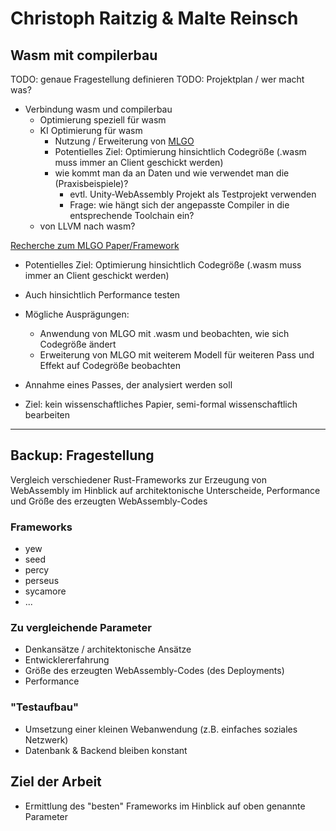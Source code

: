 # Christoph Raitzig & Malte Reinsch #

## Wasm mit compilerbau ##

TODO: genaue Fragestellung definieren
TODO: Projektplan / wer macht was?

- Verbindung wasm und compilerbau
	- Optimierung speziell für wasm
	- KI Optimierung für wasm
		- Nutzung / Erweiterung von [MLGO](https://arxiv.org/pdf/2101.04808.pdf)
		- Potentielles Ziel: Optimierung hinsichtlich Codegröße (.wasm muss immer
		an Client geschickt werden)
		- wie kommt man da an Daten und wie verwendet man die (Praxisbeispiele)?
			- evtl. Unity-WebAssembly Projekt als Testprojekt verwenden
			- Frage: wie hängt sich der angepasste Compiler in die entsprechende
			Toolchain ein?
	- von LLVM nach wasm?

[Recherche zum MLGO Paper/Framework](praktikum/reinsch_raitzig/research.md)

- Potentielles Ziel: Optimierung hinsichtlich Codegröße (.wasm muss immer
an Client geschickt werden)
- Auch hinsichtlich Performance testen
- Mögliche Ausprägungen:
	- Anwendung von MLGO mit .wasm und beobachten, wie sich Codegröße
	ändert
	- Erweiterung von MLGO mit weiterem Modell für weiteren Pass
	und Effekt auf Codegröße beobachten

- Annahme eines Passes, der analysiert werden soll
- Ziel: kein wissenschaftliches Papier, semi-formal wissenschaftlich
bearbeiten

-------------

## Backup: Fragestellung ##

Vergleich verschiedener Rust-Frameworks zur Erzeugung von WebAssembly im
Hinblick auf architektonische Unterscheide, Performance und Größe des erzeugten WebAssembly-Codes

### Frameworks ###

- yew
- seed
- percy
- perseus
- sycamore
- ...

### Zu vergleichende Parameter ###

- Denkansätze / architektonische Ansätze
- Entwicklererfahrung
- Größe des erzeugten WebAssembly-Codes (des Deployments)
- Performance

### "Testaufbau" ###

- Umsetzung einer kleinen Webanwendung (z.B. einfaches soziales Netzwerk)
- Datenbank & Backend bleiben konstant

## Ziel der Arbeit ##

- Ermittlung des "besten" Frameworks im Hinblick auf oben genannte Parameter


